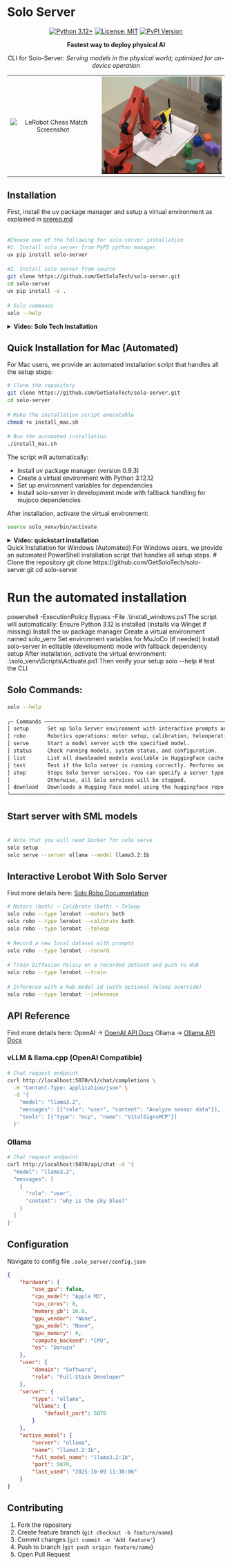 # Solo Server

<div align="center">

[![Python 3.12+](https://img.shields.io/badge/Python-3.12%2B-blue.svg)](https://www.python.org/downloads/)
[![License: MIT](https://img.shields.io/badge/license-MIT-blue.svg)](https://opensource.org/licenses/MIT)
[![PyPI Version](https://img.shields.io/pypi/v/solo-server)](https://pypi.org/project/solo-server/)

**Fastest way to deploy physical AI**

CLI for Solo-Server:
*Serving models in the physical world; optimized for on-device operation*

</div>

<div align="center">
  <table>
    <tr>
      <td align="center"><img src="media/LeRobot_Chess.png" alt="LeRobot Chess Match Screenshot" title="LeRobot Chess Match" width="375" height="225"></td>
      <td align="center"><img src="media/LeRobot_Writer.png" alt="LeRobot Writer Screenshot" title="LeRobot Author" width="375" height="225"></td>
    </tr>
  </table>
</div>

## Installation
First, install the uv package manager and setup a virtual environment as 
explained in [prereq.md](prereq.md)

```bash

#Choose one of the following for solo-server installation
#1. Install solo server from PyPI python manager
uv pip install solo-server

#2. Install solo server from source
git clone https://github.com/GetSoloTech/solo-server.git
cd solo-server
uv pip install -e .

# Solo commands
solo --help

```

<details>
<summary><strong>Video: Solo Tech Installation</strong></summary>

[![Video: Solo Tech Installation](media/SoloTechInstallThumbnail.png)](https://youtu.be/x2pVuYr08vk)

</details>

## Quick Installation for Mac (Automated)

For Mac users, we provide an automated installation script that handles all the setup steps:

```bash
# Clone the repository
git clone https://github.com/GetSoloTech/solo-server.git
cd solo-server

# Make the installation script executable
chmod +x install_mac.sh

# Run the automated installation
./install_mac.sh
```

The script will automatically:
- Install uv package manager (version 0.9.3)
- Create a virtual environment with Python 3.12.12
- Set up environment variables for dependencies
- Install solo-server in development mode with fallback handling for mujoco dependencies

After installation, activate the virtual environment:
```bash
source solo_venv/bin/activate
```

<details>
<summary><strong>Video: quickstart installation</strong></summary>

[![Video: Mac Quickstart Installation](media/MacQuickInstallThumbnail.png)](https://youtu.be/bGjaIfKvyAA)

</details>
Quick Installation for Windows (Automated)
For Windows users, we provide an automated PowerShell installation script that handles all setup steps.
# Clone the repository
git clone https://github.com/GetSoloTech/solo-server.git
cd solo-server

# Run the automated installation
powershell -ExecutionPolicy Bypass -File .\install_windows.ps1
The script will automatically:
Ensure Python 3.12 is installed (installs via Winget if missing)
Install the uv package manager
Create a virtual environment named solo_venv
Set environment variables for MuJoCo (if needed)
Install solo-server in editable (development) mode with fallback dependency setup
After installation, activate the virtual environment:
.\solo_venv\Scripts\Activate.ps1
Then verify your setup
solo --help          # test the CLI

## Solo Commands:

```bash
solo --help
                                                                                                           
╭─ Commands ───────────────────────────────────────────────────────────────────────────────────────────────────────────╮
│ setup      Set up Solo Server environment with interactive prompts and saves configuration to config.json.           │
│ robo       Robotics operations: motor setup, calibration, teleoperation, data recording, training, and inference     │
│ serve      Start a model server with the specified model.                                                            │
│ status     Check running models, system status, and configuration.                                                   │
│ list       List all downloaded models available in HuggingFace cache and Ollama.                                     │
│ test       Test if the Solo server is running correctly. Performs an inference test to verify server functionality.  │
│ stop       Stops Solo Server services. You can specify a server type with 'ollama', 'vllm', or 'llama.cpp'           │
│            Otherwise, all Solo services will be stopped.                                                             │
│ download   Downloads a Hugging Face model using the huggingface repo id.                                             │
╰──────────────────────────────────────────────────────────────────────────────────────────────────────────────────────╯

```
## Start server with SML models

```bash

# Note that you will need Docker for solo serve
solo setup
solo serve --server ollama --model llama3.2:1b
```

## Interactive Lerobot With Solo Server
Find more details here: [Solo Robo Documentation](solo_server/commands/robots/lerobot/README.md) 

```bash
# Motors (both) → Calibrate (both) → Teleop
solo robo --type lerobot --motors both
solo robo --type lerobot --calibrate both
solo robo --type lerobot --teleop

# Record a new local dataset with prompts
solo robo --type lerobot --record

# Train Diffusion Policy on a recorded dataset and push to Hub
solo robo --type lerobot --train

# Inference with a hub model id (with optional Teleop override)
solo robo --type lerobot --inference
```

## API Reference
Find more details here: OpenAI -> [OpenAI API Docs](https://platform.openai.com/docs/api-reference/introduction) Ollama -> [Ollama API Docs](https://docs.ollama.com/api)

### vLLM & llama.cpp (OpenAI Compatible)

```bash
# Chat request endpoint
curl http://localhost:5070/v1/chat/completions \
  -H "Content-Type: application/json" \
  -d '{
    "model": "llama3.2",
    "messages": [{"role": "user", "content": "Analyze sensor data"}],
    "tools": [{"type": "mcp", "name": "VitalSignsMCP"}]
  }'
```

### Ollama
```bash
# Chat request endpoint
curl http://localhost:5070/api/chat -d '{
  "model": "llama3.2",
  "messages": [
    {
      "role": "user",
      "content": "why is the sky blue?"
    }
  ]
}'
```

## Configuration
Navigate to config file
`.solo_server/config.json` 

```json
{
    "hardware": {
        "use_gpu": false,
        "cpu_model": "Apple M3",
        "cpu_cores": 8,
        "memory_gb": 16.0,
        "gpu_vendor": "None",
        "gpu_model": "None",
        "gpu_memory": 0,
        "compute_backend": "CPU",
        "os": "Darwin"
    },
    "user": {
        "domain": "Software",
        "role": "Full-Stack Developer"
    },
    "server": {
        "type": "ollama",
        "ollama": {
            "default_port": 5070
        }
    },
    "active_model": {
        "server": "ollama",
        "name": "llama3.2:1b",
        "full_model_name": "llama3.2:1b",
        "port": 5070,
        "last_used": "2025-10-09 11:30:06"
    }
}
```

## Contributing

1. Fork the repository
2. Create feature branch (`git checkout -b feature/name`)
3. Commit changes (`git commit -m 'Add feature'`)
4. Push to branch (`git push origin feature/name`)
5. Open Pull Request 
